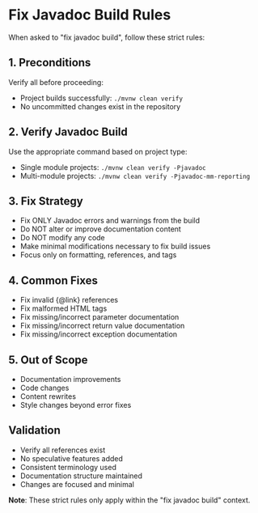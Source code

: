 # Fix Javadoc Build Rules

When asked to "fix javadoc build", follow these strict rules:

## 1. Preconditions
Verify all before proceeding:
- Project builds successfully: `./mvnw clean verify`
- No uncommitted changes exist in the repository

## 2. Verify Javadoc Build
Use the appropriate command based on project type:
- Single module projects: `./mvnw clean verify -Pjavadoc`
- Multi-module projects: `./mvnw clean verify -Pjavadoc-mm-reporting`

## 3. Fix Strategy
- Fix ONLY Javadoc errors and warnings from the build
- Do NOT alter or improve documentation content
- Do NOT modify any code
- Make minimal modifications necessary to fix build issues
- Focus only on formatting, references, and tags

## 4. Common Fixes
- Fix invalid {@link} references
- Fix malformed HTML tags
- Fix missing/incorrect parameter documentation
- Fix missing/incorrect return value documentation
- Fix missing/incorrect exception documentation

## 5. Out of Scope
- Documentation improvements
- Code changes
- Content rewrites
- Style changes beyond error fixes

## Validation
- Verify all references exist
- No speculative features added
- Consistent terminology used
- Documentation structure maintained
- Changes are focused and minimal

**Note**: These strict rules only apply within the "fix javadoc build" context.
